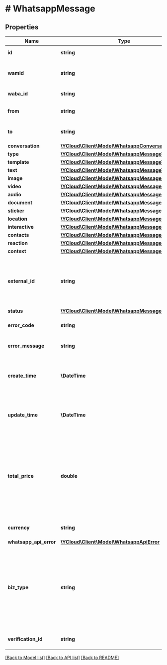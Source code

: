 # # WhatsappMessage

## Properties

Name | Type | Description | Notes
------------ | ------------- | ------------- | -------------
**id** | **string** | Unique ID for the object. |
**wamid** | **string** | The original message ID on WhatsApp&#39;s platform. | [optional]
**waba_id** | **string** | WhatsApp Business Account ID. |
**from** | **string** | The sender&#39;s phone number in [E.164](https://en.wikipedia.org/wiki/E.164) format. |
**to** | **string** | The recipient&#39;s phone number in [E.164](https://en.wikipedia.org/wiki/E.164) format. |
**conversation** | [**\YCloud\Client\Model\WhatsappConversation**](WhatsappConversation.md) |  | [optional]
**type** | [**\YCloud\Client\Model\WhatsappMessageType**](WhatsappMessageType.md) |  |
**template** | [**\YCloud\Client\Model\WhatsappMessageTemplate**](WhatsappMessageTemplate.md) |  | [optional]
**text** | [**\YCloud\Client\Model\WhatsappMessageText**](WhatsappMessageText.md) |  | [optional]
**image** | [**\YCloud\Client\Model\WhatsappMessageMedia**](WhatsappMessageMedia.md) |  | [optional]
**video** | [**\YCloud\Client\Model\WhatsappMessageMedia**](WhatsappMessageMedia.md) |  | [optional]
**audio** | [**\YCloud\Client\Model\WhatsappMessageMedia**](WhatsappMessageMedia.md) |  | [optional]
**document** | [**\YCloud\Client\Model\WhatsappMessageMedia**](WhatsappMessageMedia.md) |  | [optional]
**sticker** | [**\YCloud\Client\Model\WhatsappMessageMedia**](WhatsappMessageMedia.md) |  | [optional]
**location** | [**\YCloud\Client\Model\WhatsappMessageLocation**](WhatsappMessageLocation.md) |  | [optional]
**interactive** | [**\YCloud\Client\Model\WhatsappMessageInteractive**](WhatsappMessageInteractive.md) |  | [optional]
**contacts** | [**\YCloud\Client\Model\WhatsappMessageContact[]**](WhatsappMessageContact.md) |  | [optional]
**reaction** | [**\YCloud\Client\Model\WhatsappMessageReaction**](WhatsappMessageReaction.md) |  | [optional]
**context** | [**\YCloud\Client\Model\WhatsappMessageContext**](WhatsappMessageContext.md) |  | [optional]
**external_id** | **string** | A unique string to reference the object. This can be an order number or similar, and can be used to reconcile the object with your internal systems. | [optional]
**status** | [**\YCloud\Client\Model\WhatsappMessageStatus**](WhatsappMessageStatus.md) |  | [optional]
**error_code** | **string** | Error code when the message status is &#x60;failed&#x60;. | [optional]
**error_message** | **string** | Error message when the message status is &#x60;failed&#x60;. | [optional]
**create_time** | **\DateTime** | The time at which this message is created, formatted in [RFC 3339](https://datatracker.ietf.org/doc/html/rfc3339). e.g., &#x60;2022-06-01T12:00:00.000Z&#x60;. | [optional]
**update_time** | **\DateTime** | The time at which this message is updated, formatted in [RFC 3339](https://datatracker.ietf.org/doc/html/rfc3339). e.g., &#x60;2022-06-01T12:00:00.000Z&#x60;. | [optional]
**total_price** | **double** | Total price of this message. **Note: It&#39;s only an estimated price when the &#x60;status&#x60; is &#x60;accepted&#x60; or &#x60;sent&#x60;. It becomes the final price after the message is delivered, i.e., the &#x60;status&#x60; is &#x60;delivered&#x60; or &#x60;read&#x60;.** | [optional]
**currency** | **string** | Price currency. [ISO 4217 currency code](https://en.wikipedia.org/wiki/ISO_4217). | [optional]
**whatsapp_api_error** | [**\YCloud\Client\Model\WhatsappApiError**](WhatsappApiError.md) |  | [optional]
**biz_type** | **string** | This can be either empty or one of &#x60;whatsapp&#x60;, or &#x60;verify&#x60;. Defaults to &#x60;whatsapp&#x60;. - &#x60;whatsapp&#x60;: Indicates that the message is sent via [WhatsApp](https://www.ycloud.com/whatsapp) product. - &#x60;verify&#x60;: Indicates that the message is sent via [Verify](https://www.ycloud.com/verify) product. | [optional]
**verification_id** | **string** | The verification ID. Included only when &#x60;bizType&#x60; is &#x60;verify&#x60;. | [optional]

[[Back to Model list]](../../README.md#models) [[Back to API list]](../../README.md#endpoints) [[Back to README]](../../README.md)
